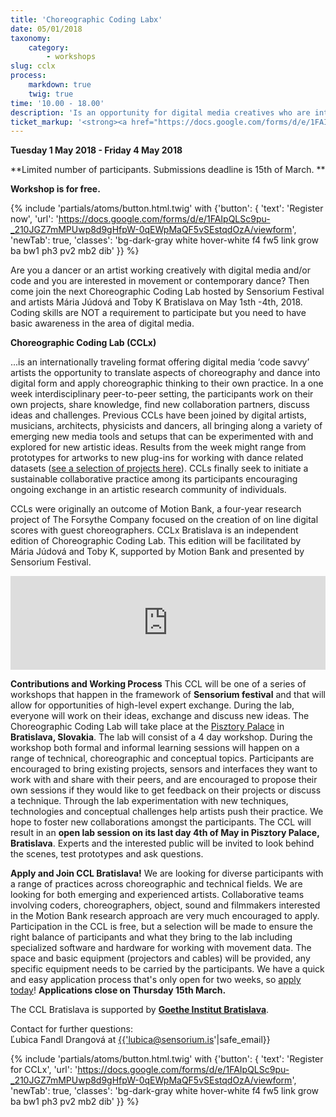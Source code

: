 ```yaml
---
title: 'Choreographic Coding Labx'
date: 05/01/2018
taxonomy:
    category:
        - workshops
slug: cclx
process:
    markdown: true
    twig: true
time: '10.00 - 18.00'
description: 'Is an opportunity for digital media creatives who are interested in translating aspects of choreography and dance into digital form and applying choreographic thinking to their own practice.'
ticket_markup: '<strong><a href="https://docs.google.com/forms/d/e/1FAIpQLSc9pu-_210JGZ7mMPUwp8d9gHfpW-0qEWpMaQF5vSEstqdOzA/viewform" target="_blank">Register</a></strong>'
---
```


**Tuesday 1 May 2018 - Friday 4 May 2018**

**Limited number of participants. Submissions deadline is 15th of March.
**

**Workshop is for free.**

{% include 'partials/atoms/button.html.twig' with {'button': {
    'text': 'Register now',
    'url': 'https://docs.google.com/forms/d/e/1FAIpQLSc9pu-_210JGZ7mMPUwp8d9gHfpW-0qEWpMaQF5vSEstqdOzA/viewform',
    'newTab': true,
    'classes': 'bg-dark-gray white hover-white f4 fw5 link grow ba bw1 ph3 pv2 mb2 dib'
}} %}

Are you a dancer or an artist working creatively with digital media and/or code and you are interested in movement or contemporary dance? Then come join the next Choreographic Coding Lab hosted by Sensorium Festival and artists Mária Júdová and Toby K Bratislava on May 1sth -4th, 2018.
Coding skills are NOT a requirement to participate but you need to have basic awareness in the area of digital media.

**Choreographic Coding Lab (CCLx)**

...is an internationally traveling format offering digital media ‘code savvy’ artists the opportunity to translate aspects of choreography and dance into digital form and apply choreographic thinking to their own practice. In a one week interdisciplinary peer-to-peer setting, the participants work on their own projects, share knowledge, find new collaboration partners, discuss ideas and challenges. Previous CCLs have been joined by digital artists, musicians, architects, physicists and dancers, all bringing along a variety of emerging new media tools and setups that can be experimented with and explored for new artistic ideas. Results from the week might range from prototypes for artworks to new plug-ins for working with dance related datasets ([see a selection of projects here](http://choreographiccoding.org/#projects)). CCLs finally seek to initiate a sustainable collaborative practice among its participants encouraging ongoing exchange in an artistic research community of individuals.

CCLs were originally an outcome of Motion Bank, a four-year research project of The Forsythe Company focused on the creation of on line digital scores with guest choreographers.
CCLx Bratislava is an independent edition of Choreographic Coding Lab. This edition will be facilitated by Mária Júdová and Toby K, supported by Motion Bank and presented by Sensorium Festival.

<iframe src="https://player.vimeo.com/video/136657251?byline=0&portrait=0" width="100%" frameborder="0" webkitallowfullscreen mozallowfullscreen allowfullscreen></iframe>

**Contributions and Working Process**
This CCL will be one of a series of workshops that happen in the framework of **Sensorium festival** and that will allow for opportunities of high-level expert exchange. During the lab, everyone will work on their ideas, exchange and discuss new ideas.
The Choreographic Coding Lab will take place at the [Pisztory Palace](https://www.google.sk/maps/place/Pisztoryho+%C4%BEav%C3%A9+kr%C3%ADdlo/@48.1522464,17.1043399,17z/data=!3m1!4b1!4m5!3m4!1s0x476c8950a54a98d5:0x707fc460f1006699!8m2!3d48.1522428!4d17.1065286?hl=en) in **Bratislava, Slovakia**.
The lab will consist of a 4 day workshop. During the workshop both formal and informal learning sessions will happen on a range of technical, choreographic and conceptual topics. Participants are encouraged to bring existing projects, sensors and interfaces they want to work with and share with their peers, and are encouraged to propose their own sessions if they would like to get feedback on their projects or discuss a technique. Through the lab experimentation with new techniques, technologies and conceptual challenges help artists push their practice. We hope to foster new collaborations amongst the participants. 
The CCL will result in an **open lab session on its last day 4th of May in Pisztory Palace, Bratislava**. Experts and the interested public will be invited to look behind the scenes, test prototypes and ask questions.

**Apply and Join CCL Bratislava!**
We are looking for diverse participants with a range of practices across choreographic and technical fields. We are looking for both emerging and experienced artists. Collaborative teams involving coders, choreographers, object, sound and filmmakers interested in the Motion Bank research approach are very much encouraged to apply. Participation in the CCL is free, but a selection will be made to ensure the right balance of participants and what they bring to the lab including specialized software and hardware for working with movement data. The space and basic equipment (projectors and cables) will be provided, any specific equipment needs to be carried by the participants. We have a quick and easy application process that's only open for two weeks, so [apply today](https://goo.gl/forms/U0FOeCKNIgMKWZBq1)! **Applications close on Thursday 15th March.**

The CCL Bratislava is supported by **[Goethe Institut Bratislava](http://www.goethe.de/ins/sk/bra)**.

Contact for further questions: <br>
Ľubica Fandl Drangová at <a href="mailto:{{'lubica@sensorium.is'|safe_email}}">{{'lubica@sensorium.is'|safe_email}}</a>

{% include 'partials/atoms/button.html.twig' with {'button': {
    'text': 'Register for CCLx',
    'url': 'https://docs.google.com/forms/d/e/1FAIpQLSc9pu-_210JGZ7mMPUwp8d9gHfpW-0qEWpMaQF5vSEstqdOzA/viewform',
    'newTab': true,
    'classes': 'bg-dark-gray white hover-white f4 fw5 link grow ba bw1 ph3 pv2 mb2 dib'
}} %}